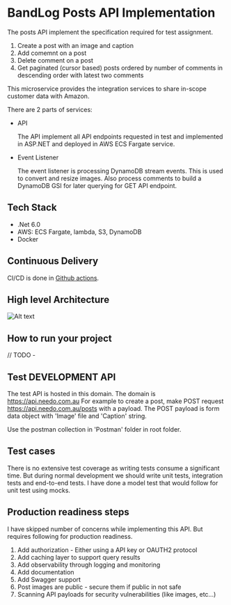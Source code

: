 # BandLog Posts API Implementation

The posts API implement the specification required for test assignment. 

1. Create a post with an image and caption
2. Add comemnt on a post
3. Delete comment on a post
4. Get paginated (cursor based) posts ordered by number of comments in descending order with latest two comments

This microservice provides the integration services to share in-scope customer data with Amazon.

There are 2 parts of services:

- API 

  The API implement all API endpoints requested in test and implemented in ASP.NET and deployed in AWS ECS Fargate service.

- Event Listener

  The event listener is processing DynamoDB stream events. This is used to convert and resize images. Also process comments to build a DynamoDB GSI for later querying for GET API endpoint.

## Tech Stack

- .Net 6.0
- AWS: ECS Fargate, lambda, S3, DynamoDB
- Docker

## Continuous Delivery

CI/CD is done in [Github actions](https://github.com/needo-global/bandlab-blog-api/actions).

## High level Architecture

![Alt text](https://bandlab-post-dev-data.s3.ap-southeast-2.amazonaws.com/bandlab-api-architecture.PNG)

## How to run your project

// TODO - 

## Test DEVELOPMENT API

The test API is hosted in this domain. The domain is https://api.needo.com.au
For example to create a post, make POST request https://api.needo.com.au/posts with a payload.
The POST payload is form data object with 'Image' file and 'Caption' string.

Use the postman collection in 'Postman' folder in root folder.

## Test cases

There is no extensive test coverage as writing tests consume a significant time. But during normal development we should write unit tests, integration tests and end-to-end tests. I have done a model test that would follow for unit test using mocks.

## Production readiness steps

I have skipped number of concerns while implementing this API. But requires following for production readiness.

1. Add authorization - Either using a API key or OAUTH2 protocol
2. Add caching layer to support query results
3. Add observability through logging and monitoring
4. Add documentation
5. Add Swagger support
6. Post images are public - secure them if public in not safe
7. Scanning API payloads for security vulnerabilities (like images, etc...)
